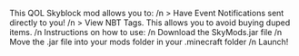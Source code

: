 This QOL Skyblock mod allows you to:
/n > Have Event Notifications sent directly to you!
/n > View NBT Tags. This allows you to avoid buying duped items.
/n Instructions on how to use:
/n Download the SkyMods.jar file 
/n Move the .jar file into your mods folder in your .minecraft folder
/n Launch!
